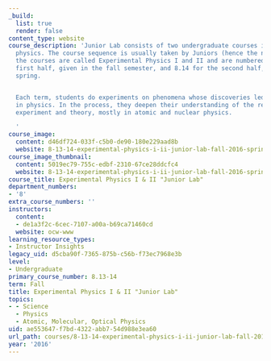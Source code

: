 ```yaml
---
_build:
  list: true
  render: false
content_type: website
course_description: 'Junior Lab consists of two undergraduate courses in experimental
  physics. The course sequence is usually taken by Juniors (hence the name). Officially,
  the courses are called Experimental Physics I and II and are numbered 8.13 for the
  first half, given in the fall semester, and 8.14 for the second half, given in the
  spring.


  Each term, students do experiments on phenomena whose discoveries led to major advances
  in physics. In the process, they deepen their understanding of the relations between
  experiment and theory, mostly in atomic and nuclear physics.

  '
course_image:
  content: d46df724-033f-c5b0-de90-180e229aad8b
  website: 8-13-14-experimental-physics-i-ii-junior-lab-fall-2016-spring-2017
course_image_thumbnail:
  content: 5019ec79-755c-edbf-2310-67ce28ddcfc4
  website: 8-13-14-experimental-physics-i-ii-junior-lab-fall-2016-spring-2017
course_title: Experimental Physics I & II "Junior Lab"
department_numbers:
- '8'
extra_course_numbers: ''
instructors:
  content:
  - de1a3f2c-6cec-7107-a00a-b69ca71460cd
  website: ocw-www
learning_resource_types:
- Instructor Insights
legacy_uid: d5cba90f-7365-875b-c56b-f73ec7968e3b
level:
- Undergraduate
primary_course_number: 8.13-14
term: Fall
title: Experimental Physics I & II "Junior Lab"
topics:
- - Science
  - Physics
  - Atomic, Molecular, Optical Physics
uid: ae553647-f7bd-4322-abb7-54d988e3ea60
url_path: courses/8-13-14-experimental-physics-i-ii-junior-lab-fall-2016-spring-2017
year: '2016'
---
```

